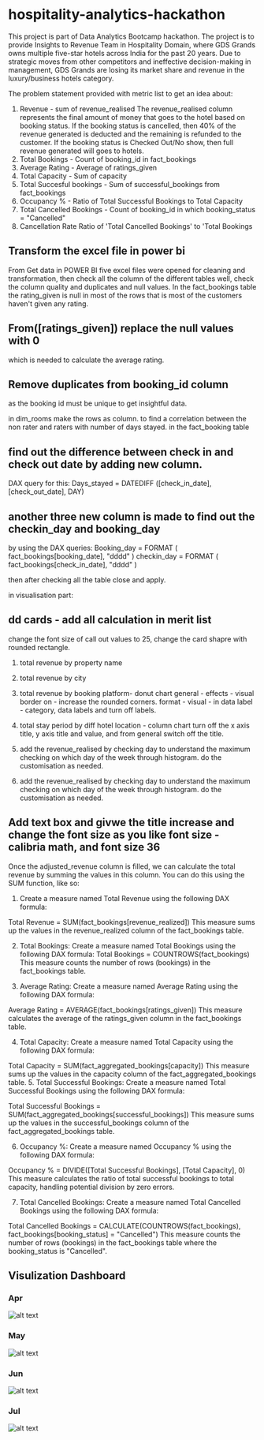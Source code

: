 # hospitality-analytics-hackathon
This project is part of Data Analytics Bootcamp hackathon.
The project is to provide Insights to Revenue Team in Hospitality Domain, where GDS Grands owns multiple five-star hotels across India for the past 20 years. Due to strategic moves from other competitors and ineffective decision-making in management, GDS Grands are losing its market share and revenue in the luxury/business hotels category. 

The problem statement provided with metric list to get an  idea about:
1) Revenue - sum of revenue_realised
The revenue_realised column represents the final amount of money that goes to the hotel based on booking status. If the booking status is cancelled, then 40% of the revenue generated is deducted and the remaining is refunded to the customer. If the booking status is Checked Out/No show, then full revenue generated will goes to hotels.
2) Total Bookings - Count of booking_id in fact_bookings 
3) Average Rating - Average of ratings_given 
4) Total Capacity - Sum of capacity 
5) Total Succesful bookings - Sum of successful_bookings from fact_bookings 
6) Occupancy % - Ratio of Total Successful Bookings to Total Capacity 
7) Total Cancelled Bookings - Count of booking_id in which booking_status = "Cancelled" 
8) Cancellation Rate Ratio of 'Total Cancelled Bookings' to 'Total Bookings


## Transform the excel file in power bi 
From Get data in POWER BI five excel files were opened for cleaning and transformation,
then check all the column of the different tables well, check the column quality and duplicates and null values. In the fact_bookings table the rating_given is null in most of the rows that is most of the customers haven't given any rating. 

## From([ratings_given]) replace the null values with 0
which is needed to calculate the average rating.

## Remove duplicates from booking_id column 
as the booking id must be unique to get insightful data.

in dim_rooms make the rows as column.
to find a correlation between the non rater and raters with number of days stayed. in the fact_booking table
## find out the difference between check in and check out date by adding new column. 
DAX query for this: 
Days_stayed = DATEDIFF ([check_in_date], [check_out_date], DAY)

## another three new column is made to find out the checkin_day and booking_day 
by using the DAX queries:
Booking_day = FORMAT ( fact_bookings[booking_date], "dddd" ) 
checkin_day = FORMAT ( fact_bookings[check_in_date], "dddd" )


then after checking all the table close and apply.

in visualisation part:
## dd cards - add all calculation in merit list
change the font size of call out values to 25, change the card shapre with rounded rectangle.

1) total revenue by property name 
2) total revenue by city
3) total revenue by booking platform- donut chart
general - effects - visual border on - increase the rounded corners.
format - visual - in data label - category, data labels and turn off labels.

4) total stay period by diff hotel location - column chart
turn off the x axis title, y axis title and value, and from general switch off the title.

5) add the revenue_realised by checking day to understand the maximum checking on which day of the week through histogram.
do the customisation as needed.

6) add the revenue_realised by checking day to understand the maximum checking on which day of the week through histogram.
do the customisation as needed.


## Add text box and givwe the title increase and change the font size as you like font size - calibria math, and font size 36

Once the adjusted_revenue column is filled, we can calculate the total revenue by summing the values in this column. You can do this using the SUM function, like so:

1. Create a measure named Total Revenue using the following DAX formula:

Total Revenue = SUM(fact_bookings[revenue_realized])
This measure sums up the values in the revenue_realized column of the fact_bookings table.

2. Total Bookings:
Create a measure named Total Bookings using the following DAX formula:
Total Bookings = COUNTROWS(fact_bookings)
This measure counts the number of rows (bookings) in the fact_bookings table.

3. Average Rating:
Create a measure named Average Rating using the following DAX formula:

Average Rating = AVERAGE(fact_bookings[ratings_given])
This measure calculates the average of the ratings_given column in the fact_bookings table.

4. Total Capacity:
Create a measure named Total Capacity using the following DAX formula:

Total Capacity = SUM(fact_aggregated_bookings[capacity])
This measure sums up the values in the capacity column of the fact_aggregated_bookings table.
5. Total Successful Bookings:
Create a measure named Total Successful Bookings using the following DAX formula:


Total Successful Bookings = SUM(fact_aggregated_bookings[successful_bookings])
This measure sums up the values in the successful_bookings column of the fact_aggregated_bookings table.

6. Occupancy %:
Create a measure named Occupancy % using the following DAX formula:

Occupancy % = DIVIDE([Total Successful Bookings], [Total Capacity], 0)
This measure calculates the ratio of total successful bookings to total capacity, handling potential division by zero errors.

7. Total Cancelled Bookings:
Create a measure named Total Cancelled Bookings using the following DAX formula:

Total Cancelled Bookings = CALCULATE(COUNTROWS(fact_bookings), fact_bookings[booking_status] = "Cancelled")
This measure counts the number of rows (bookings) in the fact_bookings table where the booking_status is "Cancelled".

## Visulization Dashboard
### Apr
![alt text](apr.png)

### May
![alt text](may.png)

### Jun 
![alt text](jun.png)

### Jul
![alt text](july.png)



